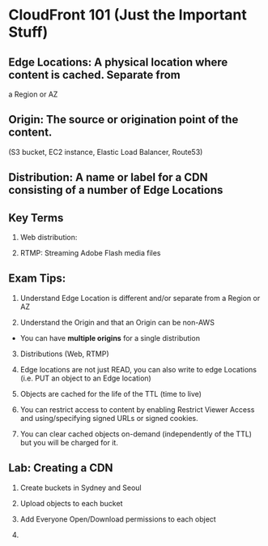 # CloudFront 101 (Just the Important Stuff)

## Edge Locations:  A physical location where content is cached.  Separate from
a Region or AZ

## Origin:  The source or origination point of the content.  
(S3 bucket, EC2 instance, Elastic Load Balancer, Route53)

## Distribution:  A name or label for a CDN consisting of a number of Edge Locations

## Key Terms

1. Web distribution:  

2. RTMP: Streaming Adobe Flash media files



## Exam Tips:

1. Understand Edge Location is different and/or separate from a Region or AZ

2. Understand the Origin and that an Origin can be non-AWS
  * You can have **multiple origins** for a single distribution

3. Distributions (Web, RTMP)

4. Edge locations are not just READ, you can also write to edge Locations (i.e.
  PUT an object to an Edge location)

5. Objects are cached for the life of the TTL (time to live)

6. You can restrict access to content by enabling Restrict Viewer Access
and using/specifying signed URLs or signed cookies.

6. You can clear cached objects on-demand (independently of the TTL) but you
will be charged for it.



## Lab:  Creating a CDN

1. Create buckets in Sydney and Seoul

2. Upload objects to each bucket

3. Add Everyone Open/Download permissions to each object

4.  
